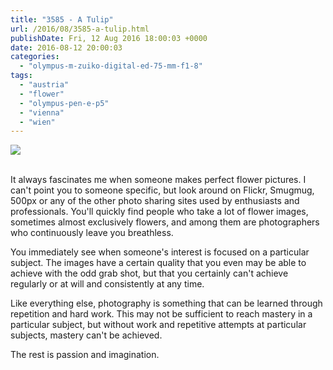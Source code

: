 ```yaml
---
title: "3585 - A Tulip"
url: /2016/08/3585-a-tulip.html
publishDate: Fri, 12 Aug 2016 18:00:03 +0000
date: 2016-08-12 20:00:03
categories: 
  - "olympus-m-zuiko-digital-ed-75-mm-f1-8"
tags: 
  - "austria"
  - "flower"
  - "olympus-pen-e-p5"
  - "vienna"
  - "wien"
---
```

<div class="container">
<div class="center"><a target="_blank" href="https://d25zfm9zpd7gm5.cloudfront.net/1200x1200/2016/20160412_180127_lr.jpg"><img class="webfeedsFeaturedVisual" src="https://d25zfm9zpd7gm5.cloudfront.net/0600x0600/2016/20160412_180127_lr.jpg" /></a></div>
</div>
<br />

It always fascinates me when someone makes perfect flower pictures. I can't point you to someone specific, but look around on Flickr, Smugmug, 500px or any of the other photo sharing sites used by enthusiasts and professionals. You'll quickly find people who take a lot of flower images, sometimes almost exclusively flowers, and among them are photographers who continuously leave you breathless. 

You immediately see when someone's interest is focused on a particular subject. The images have a certain quality that you even may be able to achieve with the odd grab shot, but that you certainly can't achieve regularly or at will and consistently at any time.

<a target="_blank" href="https://d25zfm9zpd7gm5.cloudfront.net/1200x1200/2016/20160412_180223_lr.jpg"><img style="margin: 0pt 10px 0pt 0px; float: left;" src="https://d25zfm9zpd7gm5.cloudfront.net/0150x0150/2016/20160412_180223_lr.jpg" alt="" border="0" /></a> Like everything else, photography is something that can be learned through repetition and hard work. This may not be sufficient to reach mastery in a particular subject, but without work and repetitive attempts at particular subjects, mastery can't be achieved.

The rest is passion and imagination. 
